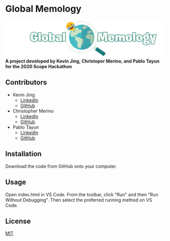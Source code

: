 # Global Memology
![Global Memology Logo](assets/logo.png?raw=true "Logo")
**A project developed by Kevin Jing, Christoper Merino, and Pablo Tayun for the 2020 Scope Hackathon**

## Contributors
- Kevin Jing
    - [LinkedIn](https://www.linkedin.com/in/kevin-jing-248958195/)
    - [GitHub](https://github.com/khjing8/)
- Christopher Merino
    - [LinkedIn](https://www.linkedin.com/in/chrismerinobrito/)
    - [GitHub](https://github.com/ptay26)
- Pablo Tayun
    - [LinkedIn](https://www.linkedin.com/in/pablotayunmazariegos/)
    - [GitHub](https://github.com/cmerino01)

## Installation
Download the code from GitHub onto your computer.

## Usage
Open index.html in VS Code. From the toolbar, click "Run" and then "Run Without Debugging". Then select the preferred running method on VS Code. 

## License
[MIT](https://choosealicense.com/licenses/mit/)
